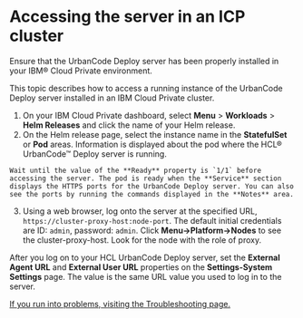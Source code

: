# Accessing the server in an ICP cluster

Ensure that the UrbanCode Deploy server has been properly installed in your IBM® Cloud Private environment. 

This topic describes how to access a running instance of the UrbanCode Deploy server installed in an IBM Cloud Private cluster.

1.   On your IBM Cloud Private dashboard, select **Menu** \> **Workloads** \> **Helm Releases** and click the name of your Helm release. 
2.   On the Helm release page, select the instance name in the **StatefulSet** or **Pod** areas. Information is displayed about the pod where the HCL® UrbanCode™ Deploy server is running.

    Wait until the value of the **Ready** property is `1/1` before accessing the server. The pod is ready when the **Service** section displays the HTTPS ports for the UrbanCode Deploy server. You can also see the ports by running the commands displayed in the **Notes** area.

3.   Using a web browser, log onto the server at the specified URL, `https://cluster-proxy-host:node-port`. The default initial credentials are ID: `admin`, password: `admin`. Click **Menu-\>Platform-\>Nodes** to see the cluster-proxy-host. Look for the node with the role of proxy.

After you log on to your HCL UrbanCode Deploy server, set the **External Agent URL** and **External User URL** properties on the **Settings-System Settings** page. The value is the same URL value you used to log in to the server.

[If you run into problems, visiting the Troubleshooting page.](https://developer.ibm.com/urbancode/docs/urbancode-deploy-container-troubleshooting/)


